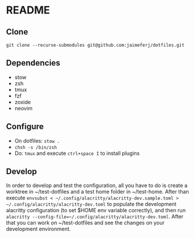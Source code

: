 # README

## Clone

`git clone --recurse-submodules git@github.com:jaimeferj/dotfiles.git`

## Dependencies

- stow
- zsh
- tmux
- fzf
- zoxide
- neovim

## Configure

- On dotfiles: `stow .`
- `chsh -s /bin/zsh`
- Do: `tmux` and execute `ctrl+space I` to install plugins

## Develop

In order to develop and test the configuration, all you have to do is create a
worktree in ~/test-dotfiles and a test home folder in ~/test-home. After than
execute `envsubst < ~/.config/alacritty/alacritty-dev.sample.toml >
~/.config/alacritty/alacritty-dev.toml` to populate the development alacritty
configuration (to set $HOME env variable correctly), and then run `alacritty
--config-file=~/.config/alacritty/alacritty-dev.toml`. After that you can work
on ~/test-dotfiles and see the changes on your development environment.
